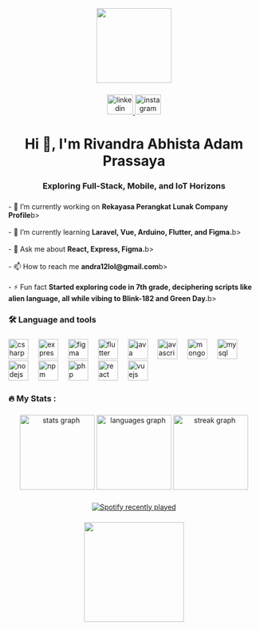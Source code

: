<div align="center">
  <img height="150" src="https://i.ibb.co.com/nwmtZvx/Whats-App-Image-2025-01-11-at-21-20-32-080d6816.jpg"  />
</div>

###

<div align="center">
  <a href="https://www.linkedin.com/in/rivandra-abhista-55950a330/" target="_blank">
    <img src="https://raw.githubusercontent.com/maurodesouza/profile-readme-generator/master/src/assets/icons/social/linkedin/default.svg" width="52" height="40" alt="linkedin logo"  />
  </a>
  <a href="https://www.instagram.com/andra__182/" target="_blank">
    <img src="https://raw.githubusercontent.com/maurodesouza/profile-readme-generator/master/src/assets/icons/social/instagram/default.svg" width="52" height="40" alt="instagram logo"  />
  </a>
</div>

###

<h1 align="center">Hi 👋, I'm Rivandra Abhista Adam Prassaya</h1>

###

<h3 align="center">Exploring Full-Stack, Mobile, and IoT Horizons</h3>

###

<p align="left">- 🔭 I’m currently working on <b>Rekayasa Perangkat Lunak Company Profile</b>b><br><br>- 🌱 I’m currently learning <b>Laravel, Vue, Arduino, Flutter, and Figma.</b>b><br><br>- 💬 Ask me about <b>React, Express, Figma.</b>b><br><br>- 📫 How to reach me <b>andra12lol@gmail.com</b>b><br><br>- ⚡ Fun fact <b>Started exploring code in 7th grade, deciphering scripts like alien language, all while vibing to Blink-182 and Green Day.</b>b></p>

###

<h3 align="left">🛠 Language and tools</h3>

###

<div align="left">
  <img src="https://cdn.jsdelivr.net/gh/devicons/devicon/icons/csharp/csharp-original.svg" height="40" alt="csharp logo"  />
  <img width="12" />
  <img src="https://img.shields.io/badge/Express-000000?logo=express&logoColor=white&style=for-the-badge" height="40" alt="express logo"  />
  <img width="12" />
  <img src="https://cdn.jsdelivr.net/gh/devicons/devicon/icons/figma/figma-original.svg" height="40" alt="figma logo"  />
  <img width="12" />
  <img src="https://cdn.jsdelivr.net/gh/devicons/devicon/icons/flutter/flutter-original.svg" height="40" alt="flutter logo"  />
  <img width="12" />
  <img src="https://cdn.jsdelivr.net/gh/devicons/devicon/icons/java/java-original.svg" height="40" alt="java logo"  />
  <img width="12" />
  <img src="https://cdn.jsdelivr.net/gh/devicons/devicon/icons/javascript/javascript-original.svg" height="40" alt="javascript logo"  />
  <img width="12" />
  <img src="https://cdn.jsdelivr.net/gh/devicons/devicon/icons/mongodb/mongodb-original.svg" height="40" alt="mongodb logo"  />
  <img width="12" />
  <img src="https://cdn.jsdelivr.net/gh/devicons/devicon/icons/mysql/mysql-original.svg" height="40" alt="mysql logo"  />
  <img width="12" />
  <img src="https://cdn.jsdelivr.net/gh/devicons/devicon/icons/nodejs/nodejs-original.svg" height="40" alt="nodejs logo"  />
  <img width="12" />
  <img src="https://cdn.jsdelivr.net/gh/devicons/devicon/icons/npm/npm-original-wordmark.svg" height="40" alt="npm logo"  />
  <img width="12" />
  <img src="https://cdn.jsdelivr.net/gh/devicons/devicon/icons/php/php-original.svg" height="40" alt="php logo"  />
  <img width="12" />
  <img src="https://cdn.jsdelivr.net/gh/devicons/devicon/icons/react/react-original.svg" height="40" alt="react logo"  />
  <img width="12" />
  <img src="https://cdn.jsdelivr.net/gh/devicons/devicon/icons/vuejs/vuejs-original.svg" height="40" alt="vuejs logo"  />
</div>

###

<h3 align="left">🔥   My Stats :</h3>

###

<div align="center">
  <img src="https://github-readme-stats.vercel.app/api?username=andra182&hide_title=false&hide_rank=false&show_icons=true&include_all_commits=true&count_private=true&disable_animations=false&theme=dracula&locale=en&hide_border=false&order=1" height="150" alt="stats graph"  />
  <img src="https://github-readme-stats.vercel.app/api/top-langs?username=andra182&locale=en&hide_title=false&layout=compact&card_width=320&langs_count=5&theme=dracula&hide_border=false&order=2" height="150" alt="languages graph"  />
  <img src="https://streak-stats.demolab.com?user=andra182&locale=en&mode=daily&theme=dracula&hide_border=false&border_radius=5&order=3" height="150" alt="streak graph"  />
</div>

###

<div align="center">
  <a href="https://open.spotify.com/user/31qfjtt2wagok6fis73zeh5c5vpy">
    <img src="https://spotify-recently-played-readme.vercel.app/api?user=31qfjtt2wagok6fis73zeh5c5vpy&count=5&unique=false" alt="Spotify recently played"  />
  </a>
</div>

###

<div align="center">
  <img height="200" src="https://media.giphy.com/media/3o7TKBjiHfVpAJauZ2/giphy.gif?cid=790b7611isa2pimus0xunnsns7qgujzkds4byllplnson27b&ep=v1_gifs_search&rid=giphy.gif&ct=g"  />
</div>

###
